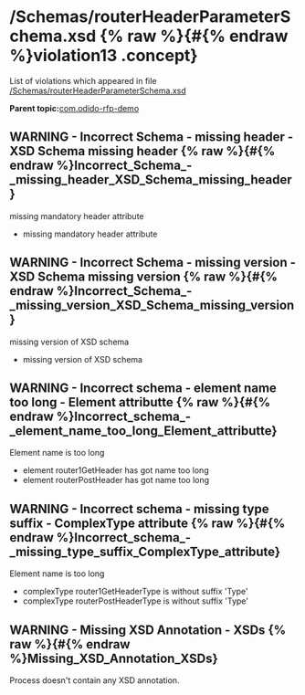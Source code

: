 # /Schemas/routerHeaderParameterSchema.xsd {% raw %}{#{% endraw %}violation13 .concept}

List of violations which appeared in file [/Schemas/routerHeaderParameterSchema.xsd](../../../projects/com.odido-rfp-demo/Schemas/routerHeaderParameterSchema.xsd.md)

**Parent topic:**[com.odido-rfp-demo](../../../qa/projects/com.odido-rfp-demo.md)

## WARNING - Incorrect Schema - missing header - XSD Schema missing header {% raw %}{#{% endraw %}Incorrect_Schema_-_missing_header_XSD_Schema_missing_header}

missing mandatory header attribute

-   missing mandatory header attribute

## WARNING - Incorrect Schema - missing version - XSD Schema missing version {% raw %}{#{% endraw %}Incorrect_Schema_-_missing_version_XSD_Schema_missing_version}

missing version of XSD schema

-   missing version of XSD schema

## WARNING - Incorrect schema - element name too long - Element attributte {% raw %}{#{% endraw %}Incorrect_schema_-_element_name_too_long_Element_attributte}

Element name is too long

-   element router1GetHeader has got name too long
-   element routerPostHeader has got name too long

## WARNING - Incorrect schema - missing type suffix - ComplexType attribute {% raw %}{#{% endraw %}Incorrect_schema_-_missing_type_suffix_ComplexType_attribute}

Element name is too long

-   complexType router1GetHeaderType is without suffix 'Type'
-   complexType routerPostHeaderType is without suffix 'Type'

## WARNING - Missing XSD Annotation - XSDs {% raw %}{#{% endraw %}Missing_XSD_Annotation_XSDs}

Process doesn't contain any XSD annotation.

